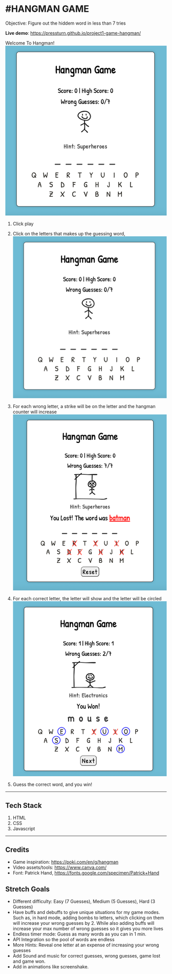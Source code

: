 # #HANGMAN GAME 

Objective: Figure out the hiddem word in less than 7 tries

**Live demo**: https://pressturn.github.io/project1-game-hangman/

Welcome To Hangman!
![alt text](<assets/Game Screen.png>)
1. Click play

2. Click on the letters that makes up the guessing word, 
![alt text](<assets/Game Screen.png>)

3. For each wrong letter, a strike will be on the letter and the hangman counter will increase
![alt text](<assets/Lose Screen.png>)
4. For each correct letter, the letter will show and the letter will be circled
![alt text](<Win Screen.png>)
5. Guess the correct word, and you win! 

--- 

## Tech Stack 

1. HTML
2. CSS
3. Javascript

---

## Credits

- Game inspiration: https://poki.com/en/g/hangman
- Video assets/tools: https://www.canva.com/
- Font: Patrick Hand, https://fonts.google.com/specimen/Patrick+Hand

## Stretch Goals
- Different difficulty: Easy (7 Guesses), Medium (5 Guesses), Hard (3 Guesses)
- Have buffs and debuffs to give unique situations for my game modes. Such as, in hard mode, adding bombs to letters, which clicking on them will increase your wrong guesses by 2. While also adding buffs will increase your max number of wrong guesses so it gives you more lives
- Endless timer mode: Guess as many words as you can in 1 min. 
- API Integration so the pool of words are endless
- More Hints: Reveal one letter at an expense of increasing your wrong guesses
- Add Sound and music for correct guesses, wrong guesses, game lost and game won. 
- Add in animations like screenshake.